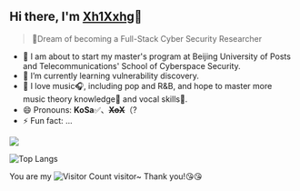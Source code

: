 ## Hi there, I'm [Xh1Xxhg](https://Xh1Xxhg.github.io)👋

<!--
**Xh1Xxhg/Xh1Xxhg** is a ✨ _special_ ✨ repository because its `README.md` (this file) appears on your GitHub profile.
- 👯 I’m looking to collaborate on ...
- 🤔 I’m looking for help with ...
- 💬 Ask me about ...
- 📫 How to reach me: ...
Here are some ideas to get you started:
-->
> 💪Dream of becoming a Full-Stack Cyber Security Researcher

- 🔭 I am about to start my master's program at Beijing University of Posts and Telecommunications' School of Cyberspace Security.
- 🌱 I’m currently learning vulnerability discovery.
- 🎼 I love music🎧, including pop and R&B, and hope to master more music theory knowledge🎹 and vocal skills🎤.
- 😄 Pronouns: **KoSa**✅、~~**XoX**~~（?
- ⚡ Fun fact: ...

![](https://github-readme-stats.vercel.app/api?username=Xh1Xxhg&show_icons=true&theme=transparent)

![Top Langs](https://github-readme-stats.vercel.app/api/top-langs/?username=Xh1Xxhg&layout=compact&theme=tokyonight)

You are my ![Visitor Count](https://profile-counter.glitch.me/Xh1Xxhg/count.svg) visitor~ Thank you!😘😘


